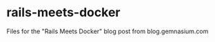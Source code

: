 rails-meets-docker
==================

Files for the "Rails Meets Docker" blog post from blog.gemnasium.com
